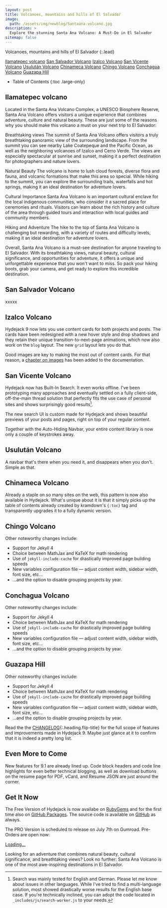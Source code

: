 ```yaml
---
layout: post
title: Volcanoes, mountains and hills of El Salvador
image:
  path: /assets/img/newblog/Santaana-volcano.jpg
description: >
  Explore the stunning Santa Ana Volcano: A Must-Do in El Salvador
sitemap: false
---
```

Volcanoes, mountains and hills of El Salvador
{:.lead}

[Ilamatepec volcano](#Ilamatepec-volcano)
[San Salvador Volcano](#Volcán-de-San-Salvador)
[Izalco Volcano](#Volcán-de-Izalco)
[San Vicente Volcano](#Volcán-de-San-Vicente)
[Usulután Volcano](#Volcán-de-Usulután)
[Chinameca Volcano](#Volcán-Chinameca)
[Chingo Volcano](#Volcán-Chingo)
[Conchagua Volcano](#Volcán-de-Conchagua)
[Guazapa Hill](#Cerro-Guazapa)

- Table of Contents
{:toc .large-only}

## Ilamatepec volcano

Located in the Santa Ana Volcano Complex, a UNESCO Biosphere Reserve, Santa Ana Volcano offers visitors a unique experience that combines adventure, culture and natural beauty. These are just some of the reasons why you should make this volcano a must on your next trip to El Salvador:

Breathtaking views
The summit of Santa Ana Volcano offers visitors a truly breathtaking panoramic view of the surrounding landscape. From the summit you can see nearby Lake Coatepeque and the Pacific Ocean, as well as the neighboring volcanoes of Izalco and Cerro Verde. The views are especially spectacular at sunrise and sunset, making it a perfect destination for photographers and nature lovers.

Natural Beauty
The volcano is home to lush cloud forests, diverse flora and fauna, and volcanic formations that make this area so special. While hiking to the summit, you can explore the surrounding trails, waterfalls and hot springs, making it an ideal destination for adventure lovers.

Cultural Importance
Santa Ana Volcano is an important cultural enclave for the local indigenous communities, who consider it a sacred place for ceremonies and rituals. Visitors can learn about the rich history and culture of the area through guided tours and interaction with local guides and community members.

Hiking and Adventure
The hike to the top of Santa Ana Volcano is challenging but rewarding, with a variety of routes and difficulty levels, making it an ideal destination for adventure lovers.

Overall, Santa Ana Volcano is a must-see destination for anyone traveling to El Salvador. With its breathtaking views, natural beauty, cultural significance, and opportunities for adventure, it offers a unique and unforgettable experience that you won't want to miss. So pack your hiking boots, grab your camera, and get ready to explore this incredible destination.


## San Salvador Volcano

xxxxx

## Izalco Volcano

Hydejack 9 now lets you use content cards for both projects and posts.
The cards have been redesigned with a new hover style and drop shadows and they retain their unique transition-to-next-page animations, which now also work on the `blog` layout. The new `grid` layout lets you do that.

Good images are key to making the most out of content cards. For that reason, a [chapter on images](../../docs/basics.md#adding-images) has been added to the documentation.

## San Vicente Volcano

Hydejack now has Built-In Search. It even works offline. I've been prototyping many approaches and eventually settled on a fully client-side, off-the-main thread solution that perfectly fits the use case of personal sites and shows surprisingly good results[^2].

The new search UI is custom made for Hydejack and shows beautiful previews of your posts and pages, right on top of your regular content.

Together with the Auto-Hiding Navbar, your entire content library is now only a couple of keystrokes away.

## Usulután Volcano

A navbar that's there when you need it, and disappears when you don't. Simple as that.

## Chinameca Volcano

Already a staple on so many sites on the web, this pattern is now also available in Hydejack.
What's unique about it is that it simply picks up the table of contents already created by kramdown's `{:toc}` tag and transparently upgrades it to a fully dynamic version.

## Chingo Volcano

Other noteworthy changes include:
- Support for Jekyll 4
- Choice between MathJax and KaTeX for math rendering
- Use of `jekyll-include-cache` for drastically improved page building speeds
- New variables configuration file — adjust content width, sidebar width, font size, etc...
- ...and the option to disable grouping projects by year.

## Conchagua Volcano

Other noteworthy changes include:
- Support for Jekyll 4
- Choice between MathJax and KaTeX for math rendering
- Use of `jekyll-include-cache` for drastically improved page building speeds
- New variables configuration file — adjust content width, sidebar width, font size, etc...
- ...and the option to disable grouping projects by year.

## Guazapa Hill

Other noteworthy changes include:
- Support for Jekyll 4
- Choice between MathJax and KaTeX for math rendering
- Use of `jekyll-include-cache` for drastically improved page building speeds
- New variables configuration file — adjust content width, sidebar width, font size, etc...
- ...and the option to disable grouping projects by year.

Read the the [CHANGELOG](../../CHANGELOG.md){:.heading.flip-title} for the full scope of features and improvements made in Hydejack 9.
Maybe just glance at it to confirm that it is indeed a pretty long list.

## Even More to Come

New features for 9.1 are already lined up. Code block headers and code line highlights for even better technical blogging, as well as download buttons on the resume page for PDF, vCard, and Resume JSON are just around the corner.

## Get It Now
The Free Version of Hydejack is now availabe on [RubyGems](https://rubygems.org/gems/jekyll-theme-hydejack)
and for the first time also on [GitHub Packages](https://github.com/hydecorp/hydejack/packages).
The source code is available on [GitHub](https://github.com/hydecorp/hydejack) as always.

The PRO Version is scheduled to release on July 7th on Gumroad. Pre-Orders are open now:

<div class="gumroad-product-embed" data-gumroad-product-id="nuOluY"><a href="https://gumroad.com/l/nuOluY">Loading…</a></div>



[^1]: If you are a fan of the old two-column layout, or don't like modern design tropes such as mega headlines, Hydejack lets you revert these changes on a case-by-case basis via configuration options.

[^2]:
      Search was mainly tested for English and German. Please let me know about issues in other languages.
      While I've tried to find a multi-language solution, most showed drastically worse  results for the English base case.
      If you're technically inclined, you can adopt the code located in `_includes/js/search-worker.js` to your needs.

Looking for an adventure that combines natural beauty, cultural significance, and breathtaking views?
Look no further: Santa Ana Volcano is one of the most awe-inspiring destinations in El Salvador.
